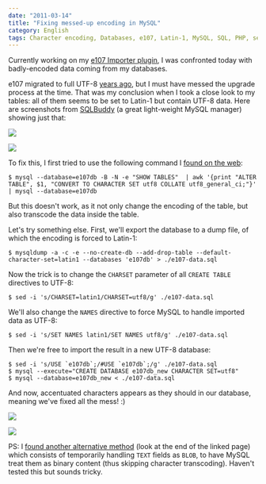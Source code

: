 ```yaml
---
date: "2011-03-14"
title: "Fixing messed-up encoding in MySQL"
category: English
tags: Character encoding, Databases, e107, Latin-1, MySQL, SQL, PHP, sed, SQL, unicode, UTF-8, Web, Regular expression
---
```


Currently working on my [e107 Importer plugin](https://wordpress.org/extend/plugins/e107-importer/), I was confronted today with badly-encoded data coming from my databases.

e107 migrated to full UTF-8 [years ago](https://e107.org/comment.php?comment.news.735), but I must have messed the upgrade process at the time. That was my conclusion when I took a close look to my tables: all of them seems to be set to Latin-1 but contain UTF-8 data. Here are screenshots from [SQLBuddy](https://www.sqlbuddy.com) (a great light-weight MySQL manager) showing just that:

![]({attach}e107-latin1-encoded-mysql-tables.png)

![]({attach}utf8-encoded-data-in-latin1-tables.png)

To fix this, I first tried to use the following command I [found on the web](https://www.commandlinefu.com/commands/view/1575/convert-all-mysql-tables-and-fields-to-utf8):

```shell-session
$ mysql --database=e107db -B -N -e "SHOW TABLES"  | awk '{print "ALTER TABLE", $1, "CONVERT TO CHARACTER SET utf8 COLLATE utf8_general_ci;"}' | mysql --database=e107db
```

But this doesn't work, as it not only change the encoding of the table, but also transcode the data inside the table.

Let's try something else. First, we'll export the database to a dump file, of which the encoding is forced to Latin-1:

```shell-session
$ mysqldump -a -c -e --no-create-db --add-drop-table --default-character-set=latin1 --databases 'e107db' > ./e107-data.sql
```

Now the trick is to change the `CHARSET` parameter of all `CREATE TABLE` directives to UTF-8:

```shell-session
$ sed -i 's/CHARSET=latin1/CHARSET=utf8/g' ./e107-data.sql
```

We'll also change the `NAMES` directive to force MySQL to handle imported data as UTF-8:

```shell-session
$ sed -i 's/SET NAMES latin1/SET NAMES utf8/g' ./e107-data.sql
```

Then we're free to import the result in a new UTF-8 database:

```shell-session
$ sed -i 's/USE `e107db`;/#USE `e107db`;/g' ./e107-data.sql
$ mysql --execute="CREATE DATABASE e107db_new CHARACTER SET=utf8"
$ mysql --database=e107db_new < ./e107-data.sql
```

And now, accentuated characters appears as they should in our database, meaning we've fixed all the mess! :)

![]({attach}e107-utf8-encoded-mysql-tables.png)

![]({attach}fixed-utf8-data-in-tables.png)

PS: I [found another alternative method](https://en.gentoo-wiki.com/wiki/Convert_latin1_to_UTF-8_in_MySQL#Alternative_Method) (look at the end of the linked page) which consists of temporarily handling `TEXT` fields as `BLOB`, to have MySQL treat them as binary content (thus skipping character transcoding). Haven't tested this but sounds tricky.
